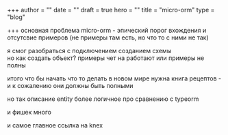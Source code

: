 +++
author = ""
date = ""
draft = true
hero = ""
title = "micro-orm"
type = "blog"

+++
основная проблема micro-orm - эпический порог вхождения и отсутсвие примеров (не примеры там есть, но что то с ними не так)

я смог разобраться с подключением созданием схемы  
но как создать объект? примеры чет на работают или примеры не полны

итого что бы начать что то делать в новом мире нужна книга рецептов - и к сожалению они должны быть полными

но так описание entity более логичное про сравнению с typeorm 

и фишек много

и самое главное ссылка на knex